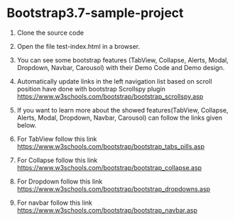 # Bootstrap3.7-sample-project

1. Clone the source code 

2. Open the file test-index.html in a browser.

3. You can see some bootstrap features (TabView, Collapse, Alerts, Modal, Dropdown, Navbar, Carousol) with their Demo Code and Demo design.

4. Automatically update links in the left navigation list based on scroll position have done with bootstrap Scrollspy plugin https://www.w3schools.com/bootstrap/bootstrap_scrollspy.asp

5. If you want to learn more about the showed features(TabView, Collapse, Alerts, Modal, Dropdown, Navbar, Carousol) can follow the links given below.

6. For TabView follow this link https://www.w3schools.com/bootstrap/bootstrap_tabs_pills.asp

7. For Collapse follow this link https://www.w3schools.com/bootstrap/bootstrap_collapse.asp

8. For Dropdown follow this link https://www.w3schools.com/bootstrap/bootstrap_dropdowns.asp

9. For navbar follow this link https://www.w3schools.com/bootstrap/bootstrap_navbar.asp

 


 

